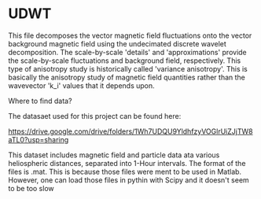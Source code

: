 # UDWT
This file decomposes the vector magnetic field fluctuations onto the vector background magnetic field using the undecimated discrete wavelet decomposition. The scale-by-scale 'details' and 'approximations' provide the scale-by-scale fluctuations and background field, respectively. This type of anisotropy study is historically called 'variance anisotropy'. This is basically the anisotropy study of magnetic field quantities rather than the wavevector 'k_i' values that it depends upon.

Where to find data?

The datasaet used for this project can be found here:

https://drive.google.com/drive/folders/1Wh7UDQU9YldhfzyVOGlrUiZJjTW8aTL0?usp=sharing

This dataset includes magnetic field and particle data ata various heliospheric distances, separated into 1-Hour intervals. The format of the files is .mat. 
This is because those files were ment to be used in Matlab. However, one can load those files in pythin with Scipy and it doesn't seem to be too slow


